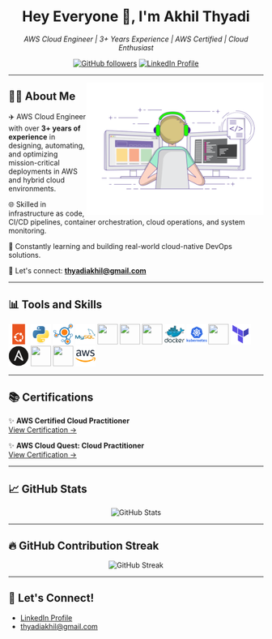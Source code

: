 <h1 align="center">Hey Everyone 👋, I'm Akhil Thyadi</h1>

<p align="center">
  <i>AWS Cloud Engineer | 3+ Years Experience | AWS Certified | Cloud Enthusiast</i>
</p>

<p align="center">
  <a href="https://github.com/akhil27051999"><img src="https://img.shields.io/github/followers/akhil27051999?label=Follow&style=social" alt="GitHub followers"></a>
  <a href="https://www.linkedin.com/in/akhil-thyadi"><img src="https://img.shields.io/badge/LinkedIn-Akhil%20Thyadi-blue?logo=linkedin&style=flat-square" alt="LinkedIn Profile"></a>
</p>

---

<img align="right" alt="Coding" width="350" src="https://raw.githubusercontent.com/devSouvik/devSouvik/master/gif3.gif">

## 👨‍💻 About Me

✈️ AWS Cloud Engineer with over **3+ years of experience** in designing, automating, and optimizing mission-critical deployments in AWS and hybrid cloud environments.

🌐 Skilled in infrastructure as code, CI/CD pipelines, container orchestration, cloud operations, and system monitoring.

📅 Constantly learning and building real-world cloud-native DevOps solutions.

💬 Let's connect: **thyadiakhil@gmail.com**

---

## 📊 Tools and Skills

<p align="left">
  <img src="https://raw.githubusercontent.com/devicons/devicon/master/icons/ubuntu/ubuntu-plain.svg" width="40" height="40"/>
  <img src="https://raw.githubusercontent.com/devicons/devicon/master/icons/python/python-original.svg" width="40" height="40"/>
  <img src="https://raw.githubusercontent.com/devicons/devicon/master/icons/networkx/networkx-original.svg" width="40" height="40"/>
  <img src="https://raw.githubusercontent.com/devicons/devicon/master/icons/mysql/mysql-original-wordmark.svg" width="40" height="40"/>
  <img src="https://www.vectorlogo.zone/logos/git-scm/git-scm-icon.svg" width="40" height="40"/>
  <img src="https://cdn.worldvectorlogo.com/logos/github-icon-1.svg" width="40" height="40"/>
  <img src="https://about.gitlab.com/images/press/logo/png/gitlab-icon-rgb.png" width="40" height="40"/>
  <img src="https://raw.githubusercontent.com/devicons/devicon/master/icons/docker/docker-original-wordmark.svg" width="40" height="40"/>
  <img src="https://raw.githubusercontent.com/devicons/devicon/master/icons/kubernetes/kubernetes-plain-wordmark.svg" width="40" height="40"/>
  <img src="https://www.vectorlogo.zone/logos/jenkins/jenkins-icon.svg" width="40" height="40"/>
  <img src="https://raw.githubusercontent.com/devicons/devicon/master/icons/terraform/terraform-original.svg" width="40" height="40"/>
  <img src="https://raw.githubusercontent.com/devicons/devicon/master/icons/ansible/ansible-original.svg" width="40" height="40"/>
  <img src="https://www.vectorlogo.zone/logos/prometheusio/prometheusio-icon.svg" width="40" height="40"/>
  <img src="https://www.vectorlogo.zone/logos/grafana/grafana-icon.svg" width="40" height="40"/>
  <img src="https://raw.githubusercontent.com/devicons/devicon/master/icons/amazonwebservices/amazonwebservices-original-wordmark.svg" width="40" height="40"/>
</p>

---

## 📚 Certifications

✨ **AWS Certified Cloud Practitioner**  
[View Certification →](https://www.credly.com/badges/2953c326-c1cd-43b2-8925-1ba9d2d2ad59/public_url)

✨ **AWS Cloud Quest: Cloud Practitioner**  
[View Certification →](https://www.credly.com/badges/97f88428-ee6a-499a-b29c-1c2719c90a64/linked_in_profile)

---


## 📈 GitHub Stats

<p align="center">
  <img src="https://github-readme-stats.vercel.app/api?username=akhil27051999&show_icons=true&theme=tokyonight&hide_border=true&rank_icon=github" alt="GitHub Stats">
</p>

---

## 🔥 GitHub Contribution Streak

<p align="center">
  <img src="https://streak-stats.demolab.com?user=akhil27051999&theme=tokyonight&hide_border=true&fire=DD2727&currStreakLabel=F7B801&currStreakNum=F7B801" alt="GitHub Streak">
</p>

---

## 🎉 Let's Connect!

- [LinkedIn Profile](https://www.linkedin.com/in/akhil-thyadi)
- thyadiakhil@gmail.com
